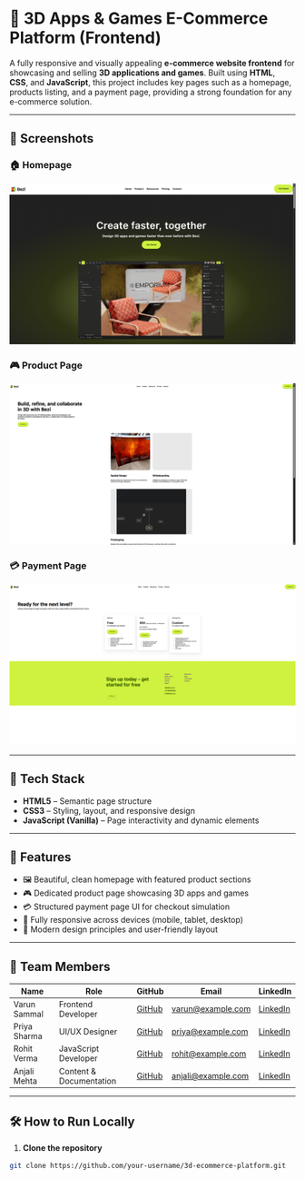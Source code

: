 # 🛒 3D Apps & Games E-Commerce Platform (Frontend)

A fully responsive and visually appealing **e-commerce website frontend** for showcasing and selling **3D applications and games**. Built using **HTML**, **CSS**, and **JavaScript**, this project includes key pages such as a homepage, products listing, and a payment page, providing a strong foundation for any e-commerce solution.

---

## 📸 Screenshots

### 🏠 Homepage
![Homepage Screenshot](screenshots/home.png)

### 🎮 Product Page
![Products Screenshot](screenshots/product.png)

### 💳 Payment Page
![Payment Screenshot](screenshots/payment.png)

---

## 🧰 Tech Stack

- **HTML5** – Semantic page structure
- **CSS3** – Styling, layout, and responsive design
- **JavaScript (Vanilla)** – Page interactivity and dynamic elements

---

## 🚀 Features

- 🖼️ Beautiful, clean homepage with featured product sections  
- 🎮 Dedicated product page showcasing 3D apps and games  
- 💳 Structured payment page UI for checkout simulation  
- 📱 Fully responsive across devices (mobile, tablet, desktop)  
- 🌈 Modern design principles and user-friendly layout  

---

## 👥 Team Members

| Name         | Role                    | GitHub                                     | Email                                           | LinkedIn                                   |
| ------------ | ----------------------- | ------------------------------------------ | ----------------------------------------------- | ------------------------------------------ |
| Varun Sammal | Frontend Developer      | [GitHub](https://github.com/your-username) | [varun@example.com](mailto:varun@example.com)   | [LinkedIn](https://linkedin.com/in/varun)  |
| Priya Sharma | UI/UX Designer          | [GitHub](https://github.com/priya-uiux)    | [priya@example.com](mailto:priya@example.com)   | [LinkedIn](https://linkedin.com/in/priya)  |
| Rohit Verma  | JavaScript Developer    | [GitHub](https://github.com/rohit-jsdev)   | [rohit@example.com](mailto:rohit@example.com)   | [LinkedIn](https://linkedin.com/in/rohit)  |
| Anjali Mehta | Content & Documentation | [GitHub](https://github.com/anjali-docs)   | [anjali@example.com](mailto:anjali@example.com) | [LinkedIn](https://linkedin.com/in/anjali) |

---

## 🛠️ How to Run Locally

1. **Clone the repository**

```bash
git clone https://github.com/your-username/3d-ecommerce-platform.git

